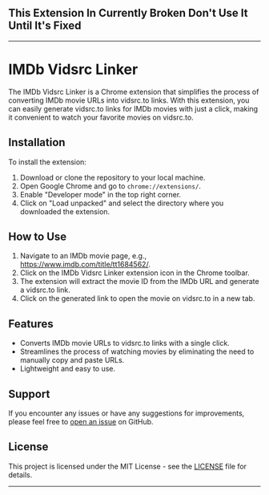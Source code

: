 ## This Extension In Currently Broken Don't Use It Until It's Fixed

---

# IMDb Vidsrc Linker

The IMDb Vidsrc Linker is a Chrome extension that simplifies the process of converting IMDb movie URLs into vidsrc.to links. With this extension, you can easily generate vidsrc.to links for IMDb movies with just a click, making it convenient to watch your favorite movies on vidsrc.to.

## Installation

To install the extension:

1. Download or clone the repository to your local machine.
2. Open Google Chrome and go to `chrome://extensions/`.
3. Enable "Developer mode" in the top right corner.
4. Click on "Load unpacked" and select the directory where you downloaded the extension.

## How to Use

1. Navigate to an IMDb movie page, e.g., https://www.imdb.com/title/tt1684562/.
2. Click on the IMDb Vidsrc Linker extension icon in the Chrome toolbar.
3. The extension will extract the movie ID from the IMDb URL and generate a vidsrc.to link.
4. Click on the generated link to open the movie on vidsrc.to in a new tab.

## Features

- Converts IMDb movie URLs to vidsrc.to links with a single click.
- Streamlines the process of watching movies by eliminating the need to manually copy and paste URLs.
- Lightweight and easy to use.

## Support

If you encounter any issues or have any suggestions for improvements, please feel free to [open an issue](https://github.com/yourusername/imdb-vidsrc-linker/issues) on GitHub.

## License

This project is licensed under the MIT License - see the [LICENSE](LICENSE) file for details.

---

